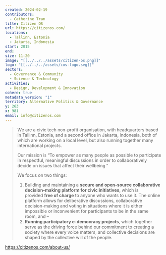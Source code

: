```yaml
---
created: 2024-02-19
contributors:
  - Catherine Tran
title: Citizen OS
url: https://citizenos.com/
locations:
  - Tallinn, Estonia
  - Jakarta, Indonesia
start: 2015
end: 
size: 11-20
image: "[[../../../assets/citizen-os.png]]"
logo: "[[../../../assets/cos-logo.svg]]"
sectors:
  - Governance & Community
  - Science & Technology
activities:
  - Design, Development & Innovation
cohere: true
metadata_version: "1"
territory: Alternative Politics & Governance
y: 263
x: 981
email: info@citizenos.com
---
```

>We are a civic tech non-profit organisation, with headquarters based in Tallinn, Estonia, and a second office in Jakarta, Indonesia, both of which are working on a local level, but also running together many international projects.
>
>Our mission is “To empower as many people as possible to participate in respectful, meaningful discussions in order to collaboratively decide on issues that affect their wellbeing.”
>
>We focus on two things:
>
>1. Building and maintaining a **secure and open-source collaborative decision-making platform for civic initiatives**, which is provided **free of charge** to anyone who wants to use it. The online platform allows for deliberative discussions, collaborative decision-making and voting in situations where it is either impossible or inconvenient for participants to be in the same room, and –
>2. **Running participatory e-democracy projects**, which together serve as the driving force behind our commitment to creating a society where every voice matters, and collective decisions are shaped by the collective will of the people.

https://citizenos.com/about-us/










